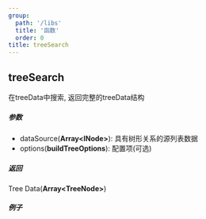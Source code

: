 ```yaml
---
group:
  path: '/libs'
  title: '函数'
  order: 0
title: treeSearch
---
```




## treeSearch
在treeData中搜索, 返回完整的treeData结构
##### 参数
- dataSource(**Array\<INode\>**): 具有树形关系的源列表数据
- options(**buildTreeOptions**): 配置项(可选)

##### 返回
Tree Data(**Array\<TreeNode\>**)

##### 例子
```javascript

```